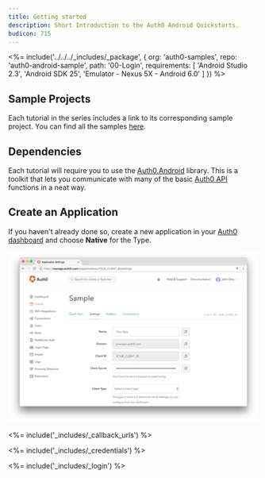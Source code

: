 ```yaml
---
title: Getting started
description: Short Introduction to the Auth0 Android Quickstarts.
budicon: 715
---
```


<%= include('../../../_includes/_package', {
  org: 'auth0-samples',
  repo: 'auth0-android-sample',
  path: '00-Login',
  requirements: [
    'Android Studio 2.3',
    'Android SDK 25',
    'Emulator - Nexus 5X - Android 6.0'
  ]
}) %>

## Sample Projects

Each tutorial in the series includes a link to its corresponding sample project. You can find all the samples [here](https://github.com/auth0-samples/auth0-android-sample).

## Dependencies

Each tutorial will require you to use the [Auth0.Android](https://github.com/auth0/Auth0.Android) library. This is a toolkit that lets you communicate with many of the basic [Auth0 API](https://auth0.com/docs/api) functions in a neat way.

## Create an Application

If you haven't already done so, create a new application in your [Auth0 dashboard](${manage_url}/#/applications/${account.clientId}/settings) and choose **Native** for the Type.

![App Dashboard](/media/articles/angularjs/app_dashboard.png)

<%= include('_includes/_callback_urls') %>

<%= include('_includes/_credentials') %>

<%= include('_includes/_login') %>
